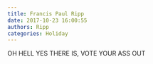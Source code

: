 ```yaml
---
title: Francis Paul Ripp
date: 2017-10-23 16:00:55
authors: Ripp
categories: Holiday
---
```


 OH HELL YES THERE IS, VOTE YOUR ASS OUT